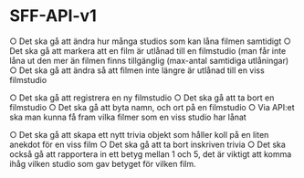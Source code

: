# SFF-API-v1


○ Det ska gå att ändra hur många studios som kan låna filmen samtidigt
○ Det ska gå att markera att en film är utlånad till en filmstudio (man får inte låna ut den mer än
filmen finns tillgänglig (max-antal samtidiga utlåningar)
○ Det ska gå att ändra så att filmen inte längre är utlånad till en viss filmstudio

○ Det ska gå att registrera en ny filmstudio
○ Det ska gå att ta bort en filmstudio
○ Det ska gå att byta namn, och ort på en filmstudio
○ Via API:et ska man kunna få fram vilka filmer som en viss studio har lånat

○ Det ska gå att skapa ett nytt trivia objekt som håller koll på en liten anekdot för en viss film 
○ Det ska gå att ta bort inskriven trivia
○ Det ska också gå att rapportera in ett betyg mellan 1 och 5, det är viktigt att komma ihåg vilken
studio som gav betyget för vilken film.
